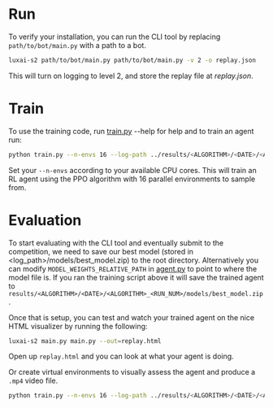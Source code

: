 # Run

To verify your installation, you can run the CLI tool by replacing `path/to/bot/main.py` with a path to a bot.

```bash
luxai-s2 path/to/bot/main.py path/to/bot/main.py -v 2 -o replay.json
```

This will turn on logging to level 2, and store the replay file at *replay.json*.

# Train

To use the training code, run [train.py](https://github.com/Getlar/VigIL-Game-Validation/blob/main/src/Lux-Agents-S2/train.py) --help for help and to train an agent run:

```bash
python train.py --n-envs 16 --log-path ../results/<ALGORITHM>/<DATE>/<ALGORITHM>_<RUN_NUM> --seed 999
```

Set your `--n-envs` according to your available CPU cores. This will train an RL agent using the PPO algorithm with 16 parallel environments to sample from.

# Evaluation

To start evaluating with the CLI tool and eventually submit to the competition, we need to save our best model (stored in <log_path>/models/best_model.zip) to the root directory. Alternatively you can modify `MODEL_WEIGHTS_RELATIVE_PATH` in [agent.py](https://github.com/Getlar/VigIL-Game-Validation/blob/main/src/Lux-Agents-S2/agent.py) to point to where the model file is. If you ran the training script above it will save the trained agent to `results/<ALGORITHM>/<DATE>/<ALGORITHM>_<RUN_NUM>/models/best_model.zip`.

Once that is setup, you can test and watch your trained agent on the nice HTML visualizer by running the following:

```bash
luxai-s2 main.py main.py --out=replay.html
```

Open up `replay.html` and you can look at what your agent is doing.

Or create virtual environments to visually assess the agent and produce a `.mp4` video file.

```bash
python train.py --n-envs 16 --log-path ../results/<ALGORITHM>/<DATE>/<ALGORITHM>_<RUN_NUM> --model-path ../results/<ALGORITHM>/<DATE>/<ALGORITHM>_<RUN_NUM>/models/best_model --eval --seed 999
```

